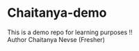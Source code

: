 # Chaitanya-demo
This is a demo repo for learning purposes !!
<br>
Author Chaitanya Nevse (Fresher)
